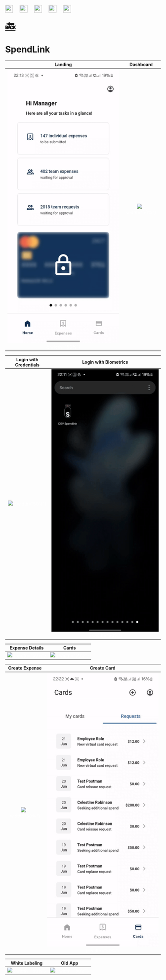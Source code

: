 <a href="https://play.google.com/store/apps/details?id=com.shashank.memebase&hl=en" target="_blank"><img src=/portfolio/assets/social/PlayStore.png width="25" height="25"></img></a> &emsp; <a href=https://www.linkedin.com/in/shashank-yadav-91a228a3/ target="_blank"><img src=/portfolio/assets/social/LinkedIN.png width="25" height="25"></img></a> &emsp; <a href=https://wa.me/7021373495 target="_blank"><img src=/portfolio/assets/social/WhatsApp.png width="25" height="25"></img></a> &emsp; <a href=mailto:yadav.r.shashank@gmail.com target="_blank"><img src=/portfolio/assets/social/Email.png width="25" height="25"></img></a> &emsp; <a href="https://github.com/yadavshashankr" target="_blank"><img src=/portfolio/assets/social/GithubLogo.png width="25" height="25"></img></a>

<a href="javascript: history.go(-1)" style="font-size: 37px"><b>🔙</b></a>

<h1 id="title">SpendLink</h1>

|                                          Landing                                          |                                        Dashboard                                        |
|:-----------------------------------------------------------------------------------------:|:---------------------------------------------------------------------------------------:|
| ![alt](/assets/vid/spendlink/Landing.gif)<span style="color:white">{: width="50%"}</span> | ![](assets/vid/spendlink/Dashboard.gif)<span style="color:white">{: width="50%"}</span> |

|                                        Login with Credentials                                         |                                        Login with Biometrics                                        |
|:-----------------------------------------------------------------------------------------------------:|:---------------------------------------------------------------------------------------------------:|
| ![](/assets/vid/spendlink/Login_With_Credentials.gif)<span style="color:white">{: width="50%"}</span> | ![](assets/vid/spendlink/Login_With_Biometrics.gif)<span style="color:white">{: width="50%"}</span> |

|                                        Expense Details                                         |                                        Cards                                        |
|:----------------------------------------------------------------------------------------------:|:-----------------------------------------------------------------------------------:|
| ![](/assets/vid/spendlink/Expense_Details.gif)<span style="color:white">{: width="50%"}</span> | ![](assets/vid/spendlink/Cards.gif)<span style="color:white">{: width="50%"}</span> |

|                                        Create Expense                                         |                                        Create Card                                        |
|:---------------------------------------------------------------------------------------------:|:-----------------------------------------------------------------------------------------:|
| ![](/assets/vid/spendlink/Create_Expense.gif)<span style="color:white">{: width="50%"}</span> | ![](assets/vid/spendlink/Create_Card.gif)<span style="color:white">{: width="50%"}</span> |

|                                        White Labeling                                         |                                        Old App                                        |
|:---------------------------------------------------------------------------------------------:|:-------------------------------------------------------------------------------------:|
| ![](/assets/vid/spendlink/White-Labeling.gif)<span style="color:white">{: width="50%"}</span> | ![](assets/vid/spendlink/Old_App.gif)<span style="color:white">{: width="50%"}</span> |

<br />
<br />